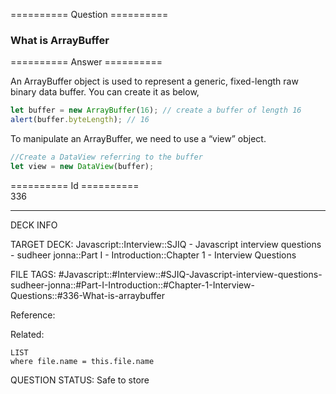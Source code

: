 ========== Question ==========  

### What is ArrayBuffer  

========== Answer ==========  

An ArrayBuffer object is used to represent a generic, fixed-length raw binary
data buffer. You can create it as below,

```javascript
let buffer = new ArrayBuffer(16); // create a buffer of length 16
alert(buffer.byteLength); // 16
```

To manipulate an ArrayBuffer, we need to use a “view” object.

```javascript
//Create a DataView referring to the buffer
let view = new DataView(buffer);
```

========== Id ==========  
336

---

DECK INFO

TARGET DECK: Javascript::Interview::SJIQ - Javascript interview questions - sudheer jonna::Part I - Introduction::Chapter 1 - Interview Questions

FILE TAGS: #Javascript::#Interview::#SJIQ-Javascript-interview-questions-sudheer-jonna::#Part-I-Introduction::#Chapter-1-Interview-Questions::#336-What-is-arraybuffer

Reference:

Related:

```dataview
LIST
where file.name = this.file.name
```

QUESTION STATUS: Safe to store
